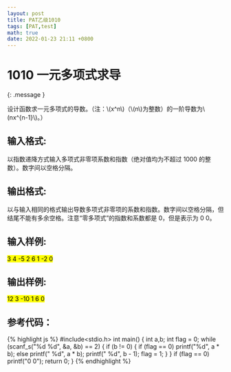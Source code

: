 ```yaml
---
layout: post
title: PAT乙级1010
tags: [PAT,test]
math: true
date: 2022-01-23 21:11 +0800
---
```

# 1010 一元多项式求导
{: .message }

设计函数求一元多项式的导数。（注：\\\(x^n\\\)（\\\(n\\\)为整数）的一阶导数为\\\(nx^{n-1}\\\)。）

## 输入格式:
以指数递降方式输入多项式非零项系数和指数（绝对值均为不超过 1000 的整数）。数字间以空格分隔。

## 输出格式:
以与输入相同的格式输出导数多项式非零项的系数和指数。数字间以空格分隔，但结尾不能有多余空格。注意“零多项式”的指数和系数都是 0，但是表示为 0 0。

## 输入样例:
<mark>3 4 -5 2 6 1 -2 0</mark>

## 输出样例:
<mark>12 3 -10 1 6 0</mark>

## 参考代码：
{% highlight js %}
#include<stdio.h>
int main()
{
	int a,b;
	int flag = 0;
	while (scanf_s("%d %d", &a, &b) == 2)
	{
		if (b != 0)
		{
			if (flag == 0)
				printf("%d", a * b);
			else
				printf(" %d", a * b);
			printf(" %d", b - 1);
			flag = 1;
		}
	}
	if (flag == 0)
		printf("0 0");
	return 0;
}
{% endhighlight %}